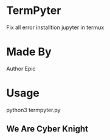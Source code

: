 # TermPyter
Fix all error installtion jupyter in termux

# Made By
Author Epic
 
# Usage
python3 termpyter.py

 
## We Are Cyber Knight ##
